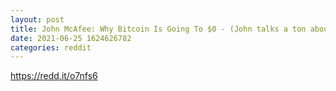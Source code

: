 ```yaml
--- 
layout: post 
title: John McAfee: Why Bitcoin Is Going To $0 - (John talks a ton about why Monero is superior. RIP Mr. McAfee) 
date: 2021-06-25 1624626782 
categories: reddit 
--- 
```

https://redd.it/o7nfs6